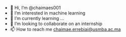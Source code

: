 - 👋 Hi, I’m @chaimaes001
- 👀 I’m interested in machine learning
- 🌱 I’m currently learning ...
- 💞️ I’m looking to collaborate on an internship
- 📫 How to reach me chaimae.errebiai@usmba.ac.ma

<!---
chaimaes001/chaimaes001 is a ✨ special ✨ repository because its `README.md` (this file) appears on your GitHub profile.
You can click the Preview link to take a look at your changes.
--->
